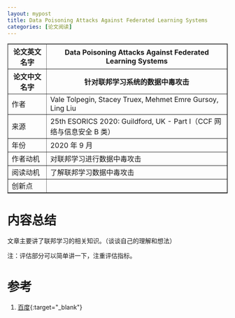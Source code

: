 ```yaml
---
layout: mypost
title: Data Poisoning Attacks Against Federated Learning Systems
categories: [论文阅读]
---
```


<table border="1">
    <tr>
        <th>论文英文名字</th>
        <th>Data Poisoning Attacks Against Federated Learning Systems</th>
    </tr>
    <tr>
        <th>论文中文名字</th>
        <th>针对联邦学习系统的数据中毒攻击</th>
    </tr>
    <tr>
        <td>作者</td>
        <td>Vale Tolpegin, Stacey Truex, Mehmet Emre Gursoy, Ling Liu</td>
    </tr>
    <tr>
        <td>来源</td>
        <td>25th ESORICS 2020: Guildford, UK - Part I（CCF 网络与信息安全 B 类）</td>
    </tr>
    <tr>
        <td>年份</td>
        <td>2020 年 9 月</td>
    </tr>
    <tr>
        <td>作者动机</td>
        <td>对联邦学习进行数据中毒攻击</td>
    </tr>
    <tr>
        <td>阅读动机</td>
        <td>了解联邦学习数据中毒攻击</td>
    </tr>
    <tr>
        <td>创新点</td>
        <td></td>
    </tr>
</table>

# 内容总结

文章主要讲了联邦学习的相关知识。（谈谈自己的理解和想法）

注：评估部分可以简单讲一下，注重评估指标。

# 参考

1. [百度](https://www.baidu.com){:target="_blank"}